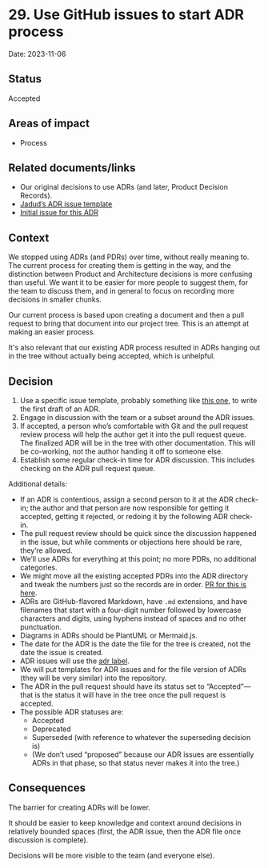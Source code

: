 # 29. Use GitHub issues to start ADR process

Date: 2023-11-06

## Status

Accepted

## Areas of impact

*   Process

## Related documents/links

*   Our original decisions to use ADRs (and later, Product Decision Records).
*   [Jadud’s ADR issue template](https://github.com/jadudm/issue-template-exploration/issues/1)
*   [Initial issue for this ADR](https://github.com/GSA-TTS/FAC/issues/2729)

## Context

We stopped using ADRs (and PDRs) over time, without really meaning to. The current process for creating them is getting in the way, and the distinction between Product and Architecture decisions is more confusing than useful. We want it to be easier for more people to suggest them, for the team to discuss them, and in general to focus on recording more decisions in smaller chunks.

Our current process is based upon creating a document and then a pull request to bring that document into our project tree. This is an attempt at making an easier process.

It's also relevant that our existing ADR process resulted in ADRs hanging out in the tree without actually being accepted, which is unhelpful.

## Decision

1.  Use a specific issue template, probably something like [this one](https://github.com/jadudm/issue-template-exploration/issues/1), to write the first draft of an ADR.
2.  Engage in discussion with the team or a subset around the ADR issues.
3.  If accepted, a person who’s comfortable with Git and the pull request review process will help the author get it into the pull request queue. The finalized ADR will be in the tree with other documentation. This will be co-working, not the author handing it off to someone else.
4.  Establish some regular check-in time for ADR discussion. This includes checking on the ADR pull request queue.

Additional details:

*   If an ADR is contentious, assign a second person to it at the ADR check-in; the author and that person are now responsible for getting it accepted, getting it rejected, or redoing it by the following ADR check-in.
*   The pull request review should be quick since the discussion happened in the issue, but while comments or objections here should be rare, they’re allowed.
*   We’ll use ADRs for everything at this point; no more PDRs, no additional categories.
*   We might move all the existing accepted PDRs into the ADR directory and tweak the numbers just so the records are in order. [PR for this is here]().
*   ADRs are GitHub-flavored Markdown, have ``.md`` extensions, and have filenames that start with a four-digit number followed by lowercase characters and digits, using hyphens instead of spaces and no other punctuation.
*   Diagrams in ADRs should be PlantUML or Mermaid.js.
*   The date for the ADR is the date the file for the tree is created, not the date the issue is created.
*   ADR issues will use the [adr label](https://github.com/GSA-TTS/FAC/issues?q=is%3Aissue+is%3Aopen+label%3Aadr).
*   We will put templates for ADR issues and for the file version of ADRs (they will be very similar) into the repository.
*   The ADR in the pull request should have its status set to “Accepted”—that is the status it will have in the tree once the pull request is accepted.
*   The possible ADR statuses are:
    *   Accepted
    *   Deprecated
    *   Superseded (with reference to whatever the superseding decision is)
    *   (We don’t used “proposed” because our ADR issues are essentially ADRs in that phase, so that status never makes it into the tree.)

## Consequences

The barrier for creating ADRs will be lower.

It should be easier to keep knowledge and context around decisions in relatively bounded spaces (first, the ADR issue, then the ADR file once discussion is complete).

Decisions will be more visible to the team (and everyone else).

